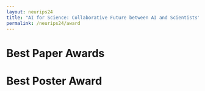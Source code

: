 ```yaml
---
layout: neurips24
title: "AI for Science: Collaborative Future between AI and Scientists"
permalink: /neurips24/award
---
```


# Best Paper Awards



# Best Poster Award 

